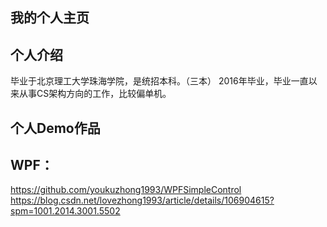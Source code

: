 ## 我的个人主页
## 个人介绍
  毕业于北京理工大学珠海学院，是统招本科。（三本）
  2016年毕业，毕业一直以来从事CS架构方向的工作，比较偏单机。
  
## 个人Demo作品
## WPF：
  https://github.com/youkuzhong1993/WPFSimpleControl
  https://blog.csdn.net/lovezhong1993/article/details/106904615?spm=1001.2014.3001.5502
